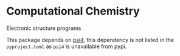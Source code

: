 # Computational Chemistry
Electronic structure programs

This package depends on [psi4](https://psicode.org/), this dependency is not
listed in the `pyproject.toml` as `psi4` is unavailable from pypi.
